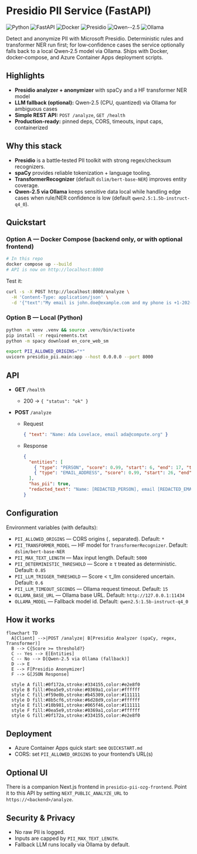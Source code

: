 # Presidio PII Service (FastAPI)

![Python](https://img.shields.io/badge/Python-3.11-3776AB?logo=python&logoColor=white) 
![FastAPI](https://img.shields.io/badge/FastAPI-ready-009688?logo=fastapi&logoColor=white) 
![Docker](https://img.shields.io/badge/Docker-containerized-2496ED?logo=docker&logoColor=white) 
![Presidio](https://img.shields.io/badge/Presidio-PII%20detection-2E7D32) 
![Qwen--2.5](https://img.shields.io/badge/LLM-Qwen--2.5-8A2BE2) 
![Ollama](https://img.shields.io/badge/Runtime-Ollama-00B894)

Detect and anonymize PII with Microsoft Presidio. Deterministic rules and transformer NER run first; for low‑confidence cases the service optionally falls back to a local Qwen‑2.5 model via Ollama. Ships with Docker, docker‑compose, and Azure Container Apps deployment scripts.

## Highlights
- **Presidio analyzer + anonymizer** with spaCy and a HF transformer NER model
- **LLM fallback (optional):** Qwen‑2.5 (CPU, quantized) via Ollama for ambiguous cases
- **Simple REST API:** `POST /analyze`, `GET /health`
- **Production‑ready:** pinned deps, CORS, timeouts, input caps, containerized

## Why this stack
- **Presidio** is a battle‑tested PII toolkit with strong regex/checksum recognizers.
- **spaCy** provides reliable tokenization + language tooling.
- **TransformerRecognizer** (default `dslim/bert-base-NER`) improves entity coverage.
- **Qwen‑2.5 via Ollama** keeps sensitive data local while handling edge cases when rule/NER confidence is low (default `qwen2.5:1.5b-instruct-q4_0`).

## Quickstart

### Option A — Docker Compose (backend only, or with optional frontend)
```bash
# In this repo
docker compose up --build
# API is now on http://localhost:8000
```

Test it:
```bash
curl -s -X POST http://localhost:8000/analyze \
  -H 'Content-Type: application/json' \
  -d '{"text":"My email is john.doe@example.com and my phone is +1-202-555-0123"}' | jq
```

### Option B — Local (Python)
```bash
python -m venv .venv && source .venv/bin/activate
pip install -r requirements.txt
python -m spacy download en_core_web_sm

export PII_ALLOWED_ORIGINS="*"
uvicorn presidio_pii.main:app --host 0.0.0.0 --port 8000
```

## API

- **GET** `/health`
  - 200 → `{ "status": "ok" }`

- **POST** `/analyze`
  - Request
    ```json
    { "text": "Name: Ada Lovelace, email ada@compute.org" }
    ```
  - Response
    ```json
    {
      "entities": [
        { "type": "PERSON", "score": 0.99, "start": 6, "end": 17, "text": "Ada Lovelace" },
        { "type": "EMAIL_ADDRESS", "score": 0.99, "start": 26, "end": 42, "text": "ada@compute.org" }
      ],
      "has_pii": true,
      "redacted_text": "Name: [REDACTED_PERSON], email [REDACTED_EMAIL_ADDRESS]"
    }
    ```

## Configuration

Environment variables (with defaults):
- `PII_ALLOWED_ORIGINS` — CORS origins (`,` separated). Default: `*`
- `PII_TRANSFORMER_MODEL` — HF model for `TransformerRecognizer`. Default: `dslim/bert-base-NER`
- `PII_MAX_TEXT_LENGTH` — Max input length. Default: `5000`
- `PII_DETERMINISTIC_THRESHOLD` — Score ≥ τ treated as deterministic. Default: `0.85`
- `PII_LLM_TRIGGER_THRESHOLD` — Score < τ_llm considered uncertain. Default: `0.6`
- `PII_LLM_TIMEOUT_SECONDS` — Ollama request timeout. Default: `15`
- `OLLAMA_BASE_URL` — Ollama base URL. Default: `http://127.0.0.1:11434`
- `OLLAMA_MODEL` — Fallback model id. Default: `qwen2.5:1.5b-instruct-q4_0`

## How it works

```mermaid
flowchart TD
  A[Client] -->|POST /analyze| B[Presidio Analyzer (spaCy, regex, Transformer)]
  B --> C{Score >= threshold?}
  C -- Yes --> E[Entities]
  C -- No --> D[Qwen-2.5 via Ollama (fallback)]
  D --> E
  E --> F[Presidio Anonymizer]
  F --> G[JSON Response]

  style A fill:#0f172a,stroke:#334155,color:#e2e8f0
  style B fill:#0ea5e9,stroke:#0369a1,color:#ffffff
  style C fill:#f59e0b,stroke:#b45309,color:#111111
  style D fill:#8b5cf6,stroke:#6d28d9,color:#ffffff
  style E fill:#10b981,stroke:#065f46,color:#111111
  style F fill:#0ea5e9,stroke:#0369a1,color:#ffffff
  style G fill:#0f172a,stroke:#334155,color:#e2e8f0
```
## Deployment

- Azure Container Apps quick start: see `QUICKSTART.md`
- CORS: set `PII_ALLOWED_ORIGINS` to your frontend’s URL(s)

## Optional UI

There is a companion Next.js frontend in `presidio-pii-ozg-frontend`. Point it to this API by setting `NEXT_PUBLIC_ANALYZE_URL` to `https://<backend>/analyze`.

## Security & Privacy
- No raw PII is logged.
- Inputs are capped by `PII_MAX_TEXT_LENGTH`.
- Fallback LLM runs locally via Ollama by default.
